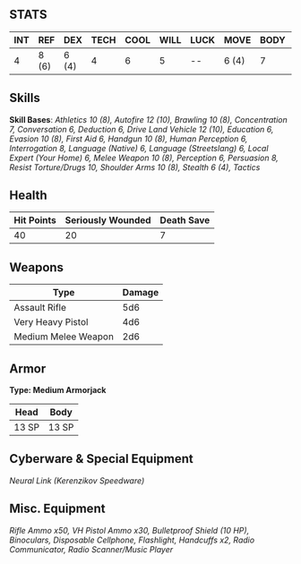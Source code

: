 ## STATS

| INT | REF   | DEX   | TECH | COOL | WILL | LUCK | MOVE  | BODY | EMP |
| --- | ----- | ----- | ---- | ---- | ---- | ---- | ----- | ---- | --- |
| 4   | 8 (6) | 6 (4) | 4    | 6    | 5    | --   | 6 (4) | 7    | 4   |
## Skills
**Skill Bases**:
*Athletics 10 (8), Autofire 12 (10), Brawling 10 (8), Concentration 7, Conversation 6, Deduction
6, Drive Land Vehicle 12 (10), Education 6, Evasion 10 (8), First Aid 6, Handgun 10 (8), Human
Perception 6, Interrogation 8, Language (Native) 6, Language (Streetslang) 6, Local Expert
(Your Home) 6, Melee Weapon 10 (8), Perception 6, Persuasion 8, Resist Torture/Drugs 10,
Shoulder Arms 10 (8), Stealth 6 (4), Tactics*
## Health

| Hit Points | Seriously Wounded | Death Save |
| ---------- | ----------------- | ---------- |
| 40         | 20                | 7          |
## Weapons

| Type                | Damage |
| ------------------- | ------ |
| Assault Rifle       | 5d6    |
| Very Heavy Pistol   | 4d6    |
| Medium Melee Weapon | 2d6    |
## Armor
**Type: Medium Armorjack**

| Head  | Body  |
| ----- | ----- |
| 13 SP | 13 SP |
## Cyberware & Special Equipment
*Neural Link (Kerenzikov Speedware)*

## Misc. Equipment
*Rifle Ammo x50, VH Pistol Ammo x30, Bulletproof Shield (10 HP), Binoculars, Disposable Cellphone, Flashlight, Handcuffs x2, Radio Communicator, Radio Scanner/Music Player*
